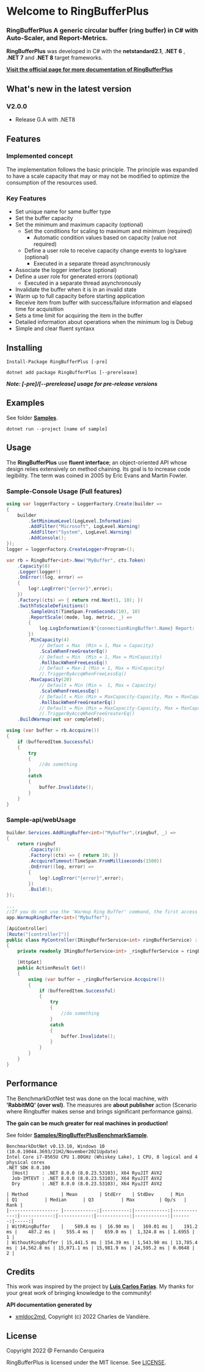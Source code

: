 ﻿# **Welcome to RingBufferPlus**

### **RingBufferPlus A generic circular buffer (ring buffer) in C# with Auto-Scaler, and Report-Metrics.**

**RingBufferPlus** was developed in C# with the **netstandard2.1**, **.NET 6** , **.NET 7** and **.NET 8** target frameworks.

**[Visit the official page for more documentation of RingBufferPlus](https://fracerqueira.github.io/RingBufferPlus)**

## What's new in the latest version 
### V2.0.0 

- Release G.A with .NET8 

## Features

### Implemented concept

The implementation follows the basic principle. The principle was expanded to have a scale capacity that may or may not be modified to optimize the consumption of the resources used.

### Key Features

- Set unique name for same buffer type
- Set the buffer capacity
- Set the minimum and maximum capacity (optional)
    - Set the conditions for scaling to maximum and minimum (required)
        - Automatic condition values ​​based on capacity (value not required)
    - Define a user role to receive capacity change events to log/save (optional)
        - Executed in a separate thread asynchronously
- Associate the logger interface (optional)
- Define a user role for generated errors (optional)
    - Executed in a separate thread asynchronously
- Invalidate the buffer when it is in an invalid state
- Warm up to full capacity before starting application 
- Receive item from buffer with success/failure information and elapsed time for acquisition
- Sets a time limit for acquiring the item in the buffer
- Detailed information about operations when the minimum log is Debug
- Simple and clear fluent syntaxx

## Installing

```
Install-Package RingBufferPlus [-pre]
```

```
dotnet add package RingBufferPlus [--prerelease]
```

**_Note:  [-pre]/[--prerelease] usage for pre-release versions_**

## Examples

See folder [**Samples**](https://github.com/FRACerqueira/RingBufferPlus/tree/main/samples).

```
dotnet run --project [name of sample]
```

## Usage

The **RingBufferPlus** use **fluent interface**; an object-oriented API whose design relies extensively on method chaining. Its goal is to increase code legibility. The term was coined in 2005 by Eric Evans and Martin Fowler.

### Sample-Console Usage (Full features)

```csharp
using var loggerFactory = LoggerFactory.Create(builder =>
{
    builder
        .SetMinimumLevel(LogLevel.Information)
        .AddFilter("Microsoft", LogLevel.Warning)
        .AddFilter("System", LogLevel.Warning)
        .AddConsole();
});
logger = loggerFactory.CreateLogger<Program>();
```

```csharp
var rb = RingBuffer<int>.New("MyBuffer", cts.Token)
    .Capacity(8)
    .Logger(logger!)
    .OnError((log, error) => 
    {
        log?.LogError("{error}",error);
    })
    .Factory((cts) => { return rnd.Next(1, 10); })
    .SwithToScaleDefinitions()
        .SampleUnit(TimeSpan.FromSeconds(10), 10)
        .ReportScale((mode, log, metric, _) =>
        {
            log.LogInformation($"{connectionRingBuffer!.Name} Report:  [{metric.MetricDate}]  Trigger {metric.Trigger} : {mode} from {metric.FromCapacity} to {metric.ToCapacity} ({metric.Capacity}/{metric.MinCapacity}/{metric.MaxCapacity}) : {metric.FreeResource}");
        })
        .MinCapacity(4)
            // Defaut = Max  (Min = 1, Max = Capacity)
            .ScaleWhenFreeGreaterEq()
            // Defaut = Min  (Min = 1, Max = MinCapacity)
            .RollbackWhenFreeLessEq()
            // Defaut = Max-1 (Min = 1, Max = MinCapacity)
            //.TriggerByAccqWhenFreeLessEq()
        .MaxCapacity(20)
            // Default = Min (Min =  1, Max = Capacity)
            .ScaleWhenFreeLessEq()
            // Default = Min (Min = MaxCapacity-Capacity, Max = MaxCapacity)
            .RollbackWhenFreeGreaterEq()
            // Default = Min (Min = MaxCapacity-Capacity, Max = MaxCapacity)
            //.TriggerByAccqWhenFreeGreaterEq() 
    .BuildWarmup(out var completed);
```

```csharp
using (var buffer = rb.Accquire())
{
    if (bufferedItem.Successful)
    {
        try 
        {
            //do something    
        }
        catch
        {
            buffer.Invalidate();
        }
    }
}
```


### Sample-api/webUsage

```csharp
builder.Services.AddRingBuffer<int>("Mybuffer",(ringbuf, _) =>
{
    return ringbuf
        .Capacity(8)
        .Factory((cts) => { return 10; })
        .AccquireTimeout(TimeSpan.FromMilliseconds(1500))
        .OnError((log, error) => 
        {
            log?.LogError("{error}",error);
        })
        .Build();
});

...
//If you do not use the 'Warmup Ring Buffer' command, the first access to acquire the buffer will be Warmup (not recommended)
app.WarmupRingBuffer<int>("Mybuffer");
```

```csharp
[ApiController]
[Route("[controller]")]
public class MyController(IRingBufferService<int> ringBufferService) : ControllerBase
{
    private readonly IRingBufferService<int> _ringBufferService = ringBufferService;

    [HttpGet]
    public ActionResult Get()
    {
        using (var buffer = _ringBufferService.Accquire())
        {
            if (bufferedItem.Successful)
            {
                try 
                {
                    //do something    
                }
                catch
                {
                    buffer.Invalidate();
                }
            }
        }
    }
}
```

## Performance

The BenchmarkDotNet test was done on the local machine, with **'RabbitMQ' (over wsl)**. The measures are **about publisher** action (Scenario where Ringbuffer makes sense and brings significant performance gains).

**The gain can be much greater for real machines in production!**

See folder [**Samples/RingBufferPlusBenchmarkSample**](https://github.com/FRACerqueira/RingBufferPlus/tree/main/Samples/RingBufferPlusBenchmarkSample).

```
BenchmarkDotNet v0.13.10, Windows 10 (10.0.19044.3693/21H2/November2021Update)
Intel Core i7-8565U CPU 1.80GHz (Whiskey Lake), 1 CPU, 8 logical and 4 physical cores
.NET SDK 8.0.100
  [Host]     : .NET 8.0.0 (8.0.23.53103), X64 RyuJIT AVX2
  Job-IMTEVT : .NET 8.0.0 (8.0.23.53103), X64 RyuJIT AVX2
  Dry        : .NET 8.0.0 (8.0.23.53103), X64 RyuJIT AVX2

| Method            | Mean        | StdErr    | StdDev      | Min         | Q1          | Median      | Q3          | Max         | Op/s   | Rank |
|------------------ |------------:|----------:|------------:|------------:|------------:|------------:|------------:|------------:|-------:|-----:|
| WithRingBuffer    |    589.8 ms |  16.90 ms |   169.01 ms |    191.2 ms |    487.2 ms |    555.4 ms |    659.0 ms |  1,324.8 ms | 1.6955 |    1 |
| WithoutRingBuffer | 15,441.5 ms | 154.39 ms | 1,543.90 ms | 13,785.4 ms | 14,562.8 ms | 15,071.1 ms | 15,981.9 ms | 24,595.2 ms | 0.0648 |    2 |
```

## Credits

This work was inspired by the project by [**Luis Carlos Farias**](https://github.com/luizcarlosfaria/Oragon.Common.RingBuffer). 
My thanks for your great work of bringing knowledge to the community!

**API documentation generated by**

- [xmldoc2md](https://github.com/FRACerqueira/xmldoc2md), Copyright (c) 2022 Charles de Vandière.

## License

Copyright 2022 @ Fernando Cerqueira

RingBufferPlus is licensed under the MIT license. See [LICENSE](https://github.com/FRACerqueira/RingBufferPlus/blob/master/LICENSE).

